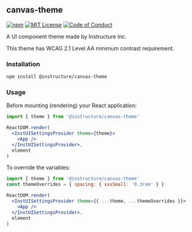 ## canvas-theme

[![npm][npm]][npm-url]
[![MIT License][license-badge]][license]
[![Code of Conduct][coc-badge]][coc]

A UI component theme made by Instructure Inc.

This theme has WCAG 2.1 Level AA minimum contrast requirement.

### Installation

```sh
npm install @instructure/canvas-theme
```

### Usage

Before mounting (rendering) your React application:

```jsx
import { theme } from '@instructure/canvas-theme'

ReactDOM.render(
  <InstUISettingsProvider theme={theme}>
    <App />
  </InstUISettingsProvider>,
  element
)
```

To override the variables:

```jsx
import { theme } from '@instructure/canvas-theme'
const themeOverrides = { spacing: { xxxSmall: '0.3rem' } }

ReactDOM.render(
  <InstUISettingsProvider theme={{ ...theme, ...themeOverrides }}>
    <App />
  </InstUISettingsProvider>,
  element
)
```

[npm]: https://img.shields.io/npm/v/@instructure/canvas-theme.svg
[npm-url]: https://npmjs.com/package/@instructure/canvas-theme
[license-badge]: https://img.shields.io/npm/l/instructure-ui.svg?style=flat-square
[license]: https://github.com/instructure/instructure-ui/blob/master/LICENSE.md
[coc-badge]: https://img.shields.io/badge/code%20of-conduct-ff69b4.svg?style=flat-square
[coc]: https://github.com/instructure/instructure-ui/blob/master/CODE_OF_CONDUCT.md
